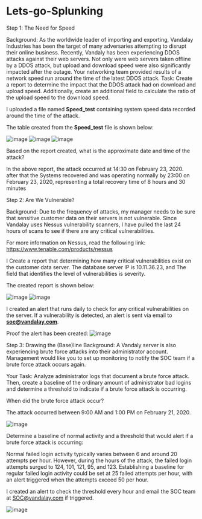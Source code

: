 # Lets-go-Splunking

Step 1: The Need for Speed

Background: As the worldwide leader of importing and exporting, Vandalay Industries has been the target of many adversaries attempting to disrupt their online business. Recently, Vandaly has been experiencing DDOS attacks against their web servers. Not only were web servers taken offline by a DDOS attack, but upload and download speed were also significantly impacted after the outage. Your networking team provided results of a network speed run around the time of the latest DDOS attack. Task: Create a report to determine the impact that the DDOS attack had on download and upload speed. Additionally, create an additional field to calculate the ratio of the upload speed to the download speed.

I uploaded a file named **Speed_test** containing system speed data recorded around the time of the attack.

The table created from the **Speed_test** file is shown below:

![image](https://github.com/user-attachments/assets/d96a90dd-a1a0-484d-a8b2-e4ff8b06cd35)
![image](https://github.com/user-attachments/assets/925bcc6f-b9a8-4caf-83de-4cdcee26a99c)
![image](https://github.com/user-attachments/assets/7d735d01-7fe7-4333-9df3-da9052ffe984)

Based on the report created, what is the approximate date and time of the attack?

In the above report, the attack occurred at 14:30 on February 23, 2020. after that the Systems recovered and was operating normally by 23:00 on February 23, 2020, representing a total recovery time of 8 hours and 30 minutes


Step 2: Are We Vulnerable?

Background: Due to the frequency of attacks, my manager needs to be sure that sensitive customer data on their servers is not vulnerable. Since Vandalay uses Nessus vulnerability scanners, I have pulled the last 24 hours of scans to see if there are any critical vulnerabilities.

For more information on Nessus, read the following link: https://www.tenable.com/products/nessus

I Create a report that determining how many critical vulnerabilities exist on the customer data server. The database server IP is 10.11.36.23, and The field that identifies the level of vulnerabilities is severity.

The created report is shown below:

![image](https://github.com/user-attachments/assets/e9cdc4aa-a676-42ea-ada2-d57f2e41379d)
![image](https://github.com/user-attachments/assets/285a098b-1824-4cf9-ba27-59a1eca6b7fd)

I created an alert that runs daily to check for any critical vulnerabilities on the server. If a vulnerability is detected, an alert is sent via email to **soc@vandalay.com**.

Proof the alert has been created:
![image](https://github.com/user-attachments/assets/f4058d2b-71d8-4ee3-a8e2-d20c2a1886be)


Step 3: Drawing the (Base)line
Background: A Vandaly server is also experiencing brute force attacks into their administrator account. Management would like you to set up monitoring to notify the SOC team if a brute force attack occurs again.

Your Task: Analyze administrator logs that document a brute force attack. Then, create a baseline of the ordinary amount of administrator bad logins and determine a threshold to indicate if a brute force attack is occurring. 


When did the brute force attack occur?

The attack occurred between 9:00 AM and 1:00 PM on February 21, 2020.

![image](https://github.com/user-attachments/assets/d2a4e8d3-dc50-4133-b342-01cf8dd52a39)




Determine a baseline of normal activity and a threshold that would alert if a brute force attack is occurring:

Normal failed login activity typically varies between 6 and around 20 attempts per hour. However, during the hours of the attack, the failed login attempts surged to 124, 101, 121, 95, and 123. Establishing a baseline for regular failed login activity could be set at 25 failed attempts per hour, with an alert triggered when the attempts exceed 50 per hour.

I created an alert to check the threshold every hour and email the SOC team at SOC@vandalay.com if triggered.

![image](https://github.com/user-attachments/assets/5722de2d-c446-4f07-b46f-46219f9c2148)










